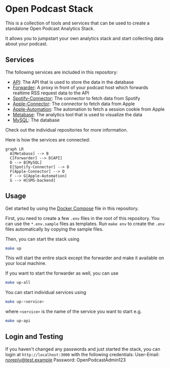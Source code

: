 # Open Podcast Stack

This is a collection of tools and services that can be used to create a
standalone Open Podcast Analytics Stack.

It allows you to jumpstart your own analytics stack and start collecting
data about your podcast.

## Services

The following services are included in this repository:

- [API]: The API that is used to store the data in the database
- [Forwarder]: A proxy in front of your podcast host which forwards realtime RSS
  request data to the API
- [Spotify-Connector]: The connector to fetch data from Spotify
- [Apple-Connector]: The connector to fetch data from Apple
- [Apple-Automation]: The automation to fetch a session cookie from Apple
- [Metabase]: The analytics tool that is used to visualize the data
- [MySQL]: The database

Check out the individual repositories for more information.

Here is how the services are connected:

```mermaid
graph LR
  A[Metabase] --> B
  C[Forwarder] --> D[API]
  D --> B[MySQL]
  E[Spotify-Connector] --> D
  F[Apple-Connector] --> D
  F --> G[Apple-Automation]
  G --> H[SMS-backend]
```

## Usage

Get started by using the [Docker Compose](https://docs.docker.com/compose/) file
in this repository.

First, you need to create a few `.env` files in the root of this repository. You
can use the `*.env.sample` files as templates. Run `make env` to create the
`.env` files automatically by copying the sample files.

Then, you can start the stack using

```bash
make up
```

This will start the entire stack except the forwarder and make it available on
your local machine.

If you want to start the forwarder as well, you can use

```bash
make up-all
```

You can start individual services using

```bash
make up-<service>
```

where `<service>` is the name of the service you want to start e.g.

```bash
make up-api
```

[api]: https://github.com/openpodcast/api
[forwarder]: https://github.com/openpodcast/forwarder
[spotify-connector]: https://github.com/openpodcast/spotify-connector
[apple-connector]: https://github.com/openpodcast/apple-connector
[metabase]: https://github.com/metabase/metabase
[mysql]: https://hub.docker.com/_/mysql
[apple-automation]: https://github.com/openpodcast/apple-automation

## Login and Testing

If you haven't changed any passwords and just started the stack, you can login
at `http://localhost:3000` with the following credentials:
User-Email: noreply@test.example
Password: OpenPodcastAdmin123 